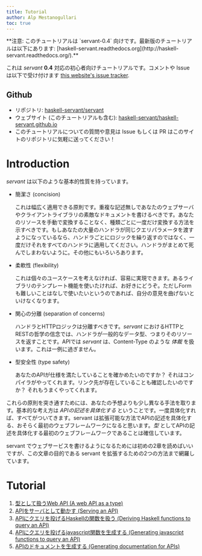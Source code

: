 ```yaml
---
title: Tutorial
author: Alp Mestanogullari
toc: true
---
```


<p class="notice">**注意: このチュートリアルは `servant-0.4` 向けです。最新版のチュートリアルは以下にあります: [haskell-servant.readthedocs.org](http://haskell-servant.readthedocs.org/).**
</p>

これは *servant* **0.4** 対応の初心者向けチュートリアルです。コメントや Issue は以下で受け付けます [this website's issue tracker](http://github.com/haskell-servant/haskell-servant.github.io/issues).

## Github

- リポジトリ: [haskell-servant/servant](https://github.com/haskell-servant/servant)
- ウェブサイト (このチュートリアルも含む): [haskell-servant/haskell-servant.github.io](https://github.com/haskell-servant/haskell-servant.github.io/)
- このチュートリアルについての質問や意見は Issue もしくは PR はこのサイトのリポジトリに気軽に送ってください！

# Introduction

*servant* は以下のような基本的性質を持っています。

- 簡潔さ (concision)

   これは幅広く適用できる原則です。重複な記述無しであなたのウェブサーバやクライアントライブラリの素敵なドキュメントを書けるべきです。あなたのリソースを手動で変換することなく、種類ごとに一度だけ変換する方法を示すべきです。もしあなたの大量のハンドラが同じクエリパラメータを渡すようになっているなら、ハンドラごとにロジックを繰り返すのではなく、一度だけそれをすべてのハンドラに適用してください。ハンドラがまとめて死んでしまわないように。その他にもいろいろあります。

- 柔軟性 (flexibility)

   これは個々のユースケースを考えなければ、容易に実現できます。あるライブラリのテンプレート機能を使いたければ、お好きにどうぞ。ただしFormも難しいことはなしで使いたいというのであれば、自分の意見を曲げないといけなくなります。

- 関心の分離 (separation of concerns)

   ハンドラとHTTPロジックは分離すべきです。*servant* におけるHTTPとRESTの哲学の信念では、ハンドラが一般的なデータ型、つまりそのリソースを返すことです。APIでは *servant* は、Content-Type のような *体裁* を扱います。これは一例に過ぎません。

- 型安全性 (type safety)

   あなたのAPIが仕様を満たしていることを確かめたいのですか？ それはコンパイラがやってくれます。リンク先が存在していることも確認したいのですか？ それもうまくやってくれます。

これらの原則を突き通すためには、あなたの予想よりも少し異なる手法を取ります。基本的な考え方は *APIの記述を具体化する* ということです。一度具体化すれば、すべてがついてきます。servant は拡張可能な方法でAPIの記述を具体化する、おそらく最初のウェブフレームワークになると思います。*型* としてAPIの記述を具体化する最初のウェブフレームワークであることは確信しています。

servant でウェブサービスを書けるようになるためには初めの2章を読めばいいですが、この文章の目的である servant を拡張するための2つの方法まで網羅しています。

# Tutorial

1. [型として扱うWeb API (A web API as a type)](/jp/tutorial/0.4/api-type.html)
2. [APIをサーバとして動かす (Serving an API)](/jp/tutorial/0.4/server.html)
3. [APIにクエリを投げるHaskellの関数を扱う (Deriving Haskell functions to query an API)](/jp/tutorial/0.4/client.html)
4. [APIにクエリを投げるjavascript関数を生成する (Generating javascript functions to query an API)](/jp/tutorial/0.4/javascript.html)
5. [APIのドキュメントを生成する (Generating documentation for APIs)](/jp/tutorial/0.4/docs.html)
